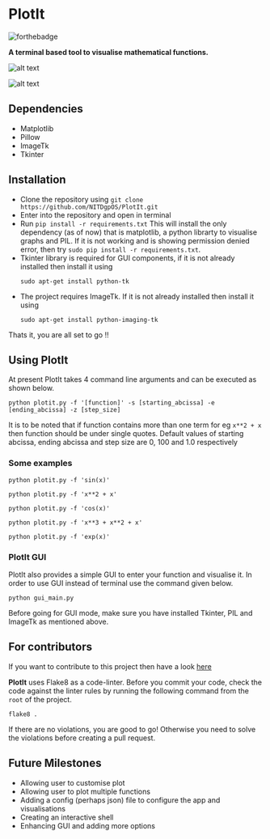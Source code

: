 # PlotIt


![forthebadge](http://forthebadge.com/images/badges/made-with-python.svg "Made with Python")


**A terminal based tool to visualise mathematical functions.**<br>

![alt text](images/GUImani.png "main GUI")

![alt text](images/GUI.png "GUI interface")

## Dependencies

- Matplotlib
- Pillow
- ImageTk
- Tkinter

## Installation

- Clone the repository using ``` git clone https://github.com/NITDgpOS/PlotIt.git ```
- Enter into the repository and open in terminal
- Run ``` pip install -r requirements.txt ``` This will install the only dependency (as of now) that is
  matplotlib, a python librarty to visualise graphs and PIL. If it is not working and is showing
  permission denied error, then try ``` sudo pip install -r requirements.txt ```.
- Tkinter library is required for GUI components, if it is not already installed then install it
  using
  ```
  sudo apt-get install python-tk
  ```
- The project requires ImageTk. If it is not already installed then install it using
  ```
  sudo apt-get install python-imaging-tk
  ```

Thats it, you are all set to go !!

## Using PlotIt

At present PlotIt takes 4 command line arguments and can be executed as shown below.

```
python plotit.py -f '[function]' -s [starting_abcissa] -e [ending_abcissa] -z [step_size]

```

It is to be noted that if function contains more than one term for eg ``` x**2 + x ``` then function
should be under single quotes.
Default values of starting abcissa, ending abcissa and step size are 0, 100  and 1.0 respectively

### Some examples

```
python plotit.py -f 'sin(x)'

python plotit.py -f 'x**2 + x'

python plotit.py -f 'cos(x)'

python plotit.py -f 'x**3 + x**2 + x'

python plotit.py -f 'exp(x)'

```

### PlotIt GUI

PlotIt also provides a simple GUI to enter your function and visualise it. In order to use GUI instead
of terminal use the command given below.

```
python gui_main.py

```

Before going for GUI mode, make sure you have installed Tkinter, PIL and ImageTk as mentioned above.

## For contributors

If you want to contribute to this project then have a look [here](https://github.com/NIT-dgp/PlotIt/blob/master/CONTRIBUTING.md)

**PlotIt** uses Flake8 as a code-linter. Before you commit your code, check the code against the linter rules by running the following command from the `root` of the project.

```
flake8 .

```

If there are no violations, you are good to go! Otherwise you need to solve the violations before creating a pull request.

## Future Milestones

- Allowing user to customise plot
- Allowing user to plot multiple functions
- Adding a config (perhaps json) file to configure the app and visualisations
- Creating an interactive shell
- Enhancing GUI and adding more options
